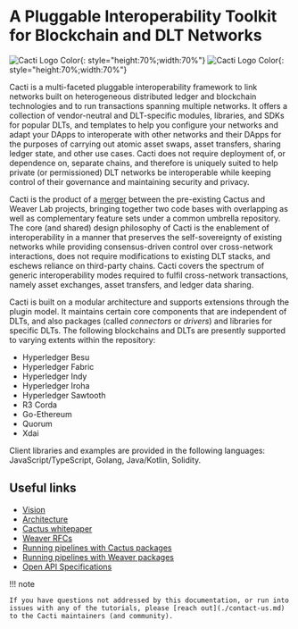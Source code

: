 # A Pluggable Interoperability Toolkit for Blockchain and DLT Networks

![Cacti Logo Color](./images/HL_Cacti_Logo_Color.png#gh-light-mode-only){: style="height:70%;width:70%"}
![Cacti Logo Color](./images/HL_Cacti_Logo_Colorreverse.svg#gh-dark-mode-only){: style="height:70%;width:70%"}

Cacti is a multi-faceted pluggable interoperability framework to link networks built on heterogeneous distributed ledger and blockchain technologies and to run transactions spanning multiple networks. It offers a collection of vendor-neutral and DLT-specific modules, libraries, and SDKs for popular DLTs, and templates to help you configure your networks and adapt your DApps to interoperate with other networks and their DApps for the purposes of carrying out atomic asset swaps, asset transfers, sharing ledger state, and other use cases. Cacti does not require deployment of, or dependence on, separate chains, and therefore is uniquely suited to help private (or permissioned) DLT networks be interoperable while keeping control of their governance and maintaining security and privacy.

Cacti is the product of a [merger](https://www.hyperledger.org/blog/2022/11/07/introducing-hyperledger-cacti-a-multi-faceted-pluggable-interoperability-framework) between the pre-existing Cactus and Weaver Lab projects, bringing together two code bases with overlapping as well as complementary feature sets under a common umbrella repository. The core (and shared) design philosophy of Cacti is the enablement of interoperability in a manner that preserves the self-sovereignty of existing networks while providing consensus-driven control over cross-network interactions, does not require modifications to existing DLT stacks, and eschews reliance on third-party chains. Cacti covers the spectrum of generic interoperability modes required to fulfil cross-network transactions, namely asset exchanges, asset transfers, and ledger data sharing.

Cacti is built on a modular architecture and supports extensions through the plugin model. It maintains certain core components that are independent of DLTs, and also packages (called _connectors_ or _drivers_) and libraries for specific DLTs. The following blockchains and DLTs are presently supported to varying extents within the repository:

* Hyperledger Besu
* Hyperledger Fabric
* Hyperledger Indy
* Hyperledger Iroha
* Hyperledger Sawtooth
* R3 Corda
* Go-Ethereum
* Quorum
* Xdai

Client libraries and examples are provided in the following languages: JavaScript/TypeScript, Golang, Java/Kotlin, Solidity.

## Useful links

* [Vision](./vision.md)
* [Architecture](./architecture.md)
* [Cactus whitepaper](https://github.com/hyperledger/cacti/blob/main/whitepaper/whitepaper.md)
* [Weaver RFCs](https://github.com/hyperledger/cacti/tree/main/weaver/rfcs)
* [Running pipelines with Cactus packages](./cactus/)
* [Running pipelines with Weaver packages](./weaver/)
* [Open API Specifications](./references/openapi/index.md)

!!! note

    If you have questions not addressed by this documentation, or run into issues with any of the tutorials, please [reach out](./contact-us.md) to the Cacti maintainers (and community).
